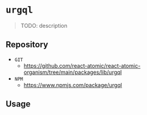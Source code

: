 # `urgql`

> TODO: description 

## Repository 
* `GIT`
   * https://github.com/react-atomic/react-atomic-organism/tree/main/packages/lib/urgql
* `NPM`
   * https://www.npmjs.com/package/urgql

## Usage

```

```
